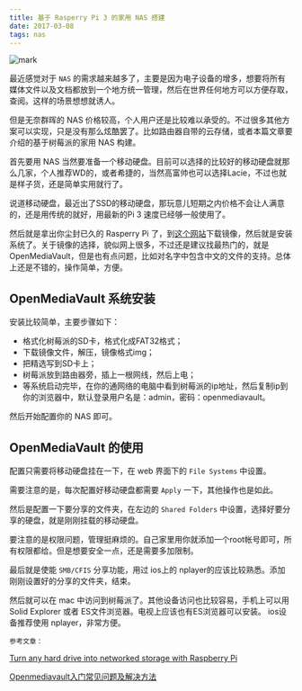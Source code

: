 ```yaml
---
title: 基于 Rasperry Pi 3 的家用 NAS 搭建
date: 2017-03-08
tags: nas
---
```



![mark](http://oc1hnrd8p.bkt.clouddn.com/photos/20170309/164143432.jpg)

最近感觉对于 `NAS` 的需求越来越多了，主要是因为电子设备的增多，想要将所有媒体文件以及文档都放到一个地方统一管理，然后在世界任何地方可以方便存取，查阅。这样的场景想想就诱人。

但是无奈群晖的 NAS 价格较高，个人用户还是比较难以承受的。不过很多其他方案可以实现，只是没有那么炫酷罢了。比如路由器自带的云存储，或者本篇文章要介绍的基于树莓派的家用 NAS 构建。


<!-- more -->


首先要用 NAS 当然要准备一个移动硬盘。目前可以选择的比较好的移动硬盘就那么几家，个人推荐WD的，或者希捷的，当然高富帅也可以选择Lacie，不过也就是样子货，还是简单实用就行了。

说道移动硬盘，最近出了SSD的移动硬盘，那玩意儿短期之内价格不会让人满意的，还是用传统的就好，用最新的Pi 3 速度已经够一般使用了。

然后就是拿出你尘封已久的 Rasperry Pi 了，到[这个网站][1]下载镜像，然后就是安装系统了。关于镜像的选择，貌似网上很多，不过还是建议找最热门的，就是 OpenMediaVault，但是也有点问题，比如对名字中包含中文的文件的支持。总体上还是不错的，操作简单，方便。

## OpenMediaVault 系统安装

安装比较简单，主要步骤如下：

* 格式化树莓派的SD卡，格式化成FAT32格式；
* 下载镜像文件，解压，镜像格式img；
* 把精选写到SD卡上；
* 树莓派放到路由器旁，插上一根网线，然后上电；
* 等系统启动完毕，在你的通网络的电脑中看到树莓派的ip地址，然后复制ip到你的浏览器中，默认登录用户名是：admin，密码：openmediavault。

然后开始配置你的 NAS 即可。



## OpenMediaVault 的使用 




配置只需要将移动硬盘挂在一下，在 web 界面下的 `File Systems` 中设置。


需要注意的是，每次配置好移动硬盘都需要 `Apply` 一下，其他操作也是如此。


然后是配置一下要分享的文件夹，在左边的 `Shared Folders` 中设置，选择好要分享的硬盘，就是刚刚挂载的移动硬盘。

要注意的是权限问题，管理挺麻烦的。自己家里用你就添加一个root帐号即可，所有权限都给。但是想要安全一点，还是需要多加限制。



最后就是使能 `SMB/CFIS` 分享功能，用过 ios上的 nplayer的应该比较熟悉。添加刚刚设置好的分享的文件夹，结束。

然后就可以在 mac 中访问到树莓派了。其他设备访问也比较容易，手机上可以用 Solid Explorer 或者 ES文件浏览器。电视上应该也有ES浏览器可以安装。 ios设备推荐使用 nplayer，非常方便。


`参考文章：`

[Turn any hard drive into networked storage with Raspberry Pi][2]

[Openmediavault入门常见问题及解决方法][3]

[1]: https://sourceforge.net/projects/openmediavault/files/Raspberry%20Pi%20images/
[2]: https://www.cnet.com/how-to/raspberry-pi-as-cheap-nas-solution/
[3]: http://www.songming.me/general-discussion.html